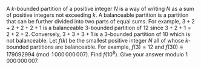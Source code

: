 A $k$-bounded partition of a positive integer $N$ is a way of writing $N$ as a sum of positive integers not exceeding $k$.
A balanceable partition is a partition that can be further divided into two parts of equal sums.
For example, $3 + 2 + 2 + 2 + 2 + 1$ is a balanceable $3$-bounded partition of $12$ since $3 + 2 + 1 = 2 + 2 + 2$. Conversely, $3 + 3 + 3 + 1$ is a $3$-bounded partition of $10$ which is not balanceable.
Let $f(k)$ be the smallest positive integer $N$ all of whose $k$-bounded partitions are balanceable. For example, $f(3) = 12$ and $f(30) \equiv 179092994 \pmod {1\,000\,000\,007}$.
Find $f(10^8)$. Give your answer modulo $1\,000\,000\,007$.